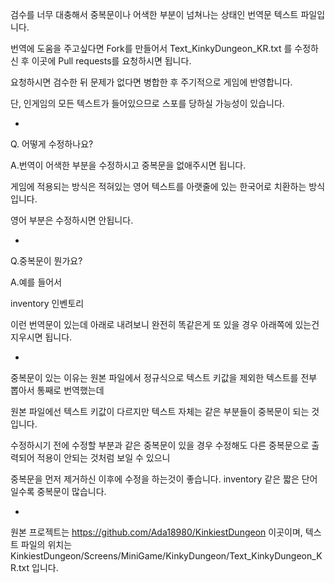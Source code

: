 
검수를 너무 대충해서 중복문이나 어색한 부분이 넘쳐나는 상태인 번역문 텍스트 파일입니다.

번역에 도움을 주고싶다면 Fork를 만들어서 Text_KinkyDungeon_KR.txt 를 수정하신 후 이곳에 Pull requests를 요청하시면 됩니다.

요청하시면 검수한 뒤 문제가 없다면 병합한 후 주기적으로 게임에 반영합니다.

단, 인게임의 모든 텍스트가 들어있으므로 스포를 당하실 가능성이 있습니다.

-

Q. 어떻게 수정하나요?

A.번역이 어색한 부분을 수정하시고 중복문을 없애주시면 됩니다.

  게임에 적용되는 방식은 적혀있는 영어 텍스트를 아랫줄에 있는 한국어로 치환하는 방식입니다.
  
  영어 부분은 수정하시면 안됩니다.
  
-

Q.중복문이 뭔가요?

A.예를 들어서


  inventory
  인벤토리


  이런 번역문이 있는데 아래로 내려보니 완전히 똑같은게 또 있을 경우 아래쪽에 있는건 지우시면 됩니다.

-

중복문이 있는 이유는 원본 파일에서 정규식으로 텍스트 키값을 제외한 텍스트를 전부 뽑아서 통째로 번역했는데

원본 파일에선 텍스트 키값이 다르지만 텍스트 자체는 같은 부분들이 중복문이 되는 것입니다.

수정하시기 전에 수정할 부분과 같은 중복문이 있을 경우 수정해도 다른 중복문으로 출력되어 적용이 안되는 것처럼 보일 수 있으니

중복문을 먼저 제거하신 이후에 수정을 하는것이 좋습니다. inventory 같은 짧은 단어일수록 중복문이 많습니다.

-

원본 프로젝트는 https://github.com/Ada18980/KinkiestDungeon 이곳이며,
텍스트 파일의 위치는 KinkiestDungeon/Screens/MiniGame/KinkyDungeon/Text_KinkyDungeon_KR.txt 입니다.

